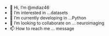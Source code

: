 - 👋 Hi, I’m @mdiaz46
- 👀 I’m interested in ...datasets
- 🌱 I’m currently developing in ...Python 
- 💞️ I’m looking to collaborate on ... neuroimaging
- 📫 How to reach me ... message

<!---
mdiaz46/mdiaz46 is a ✨ special ✨ repository because its `README.md` (this file) appears on your GitHub profile.
You can click the Preview link to take a look at your changes.
--->
